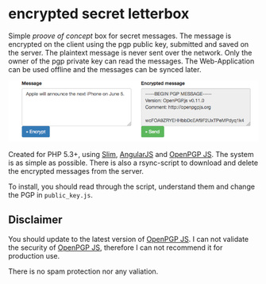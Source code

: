 encrypted secret letterbox
=================

Simple *proove of concept* box for secret messages. The message is encrypted on the client using the pgp public key, submitted and saved on the server. The plaintext message is never sent over the network. Only the owner of the pgp private key can read the messages. The Web-Application can be used offline and the messages can be synced later.

![example](doc/example.png)

Created for PHP 5.3+, using [Slim](http://www.slimframework.com/), [AngularJS](https://angularjs.org/) and [OpenPGP JS][1]. The system is as simple as possible. There is also a rsync-script to download and delete the encrypted messages from the server. 

To install, you should read through the script, understand them and change the PGP in `public_key.js`. 

## Disclaimer
You should update to the latest version of  [OpenPGP JS][1]. I can not validate the security of [OpenPGP JS][1], therefore I can not recommend it for production use. 

There is no spam protection nor any valiation. 

[1]: https://github.com/openpgpjs/openpgpjs
